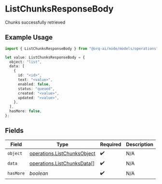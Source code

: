 # ListChunksResponseBody

Chunks successfully retrieved

## Example Usage

```typescript
import { ListChunksResponseBody } from "@orq-ai/node/models/operations";

let value: ListChunksResponseBody = {
  object: "list",
  data: [
    {
      id: "<id>",
      text: "<value>",
      enabled: false,
      status: "queued",
      created: "<value>",
      updated: "<value>",
    },
  ],
  hasMore: false,
};
```

## Fields

| Field                                                                      | Type                                                                       | Required                                                                   | Description                                                                |
| -------------------------------------------------------------------------- | -------------------------------------------------------------------------- | -------------------------------------------------------------------------- | -------------------------------------------------------------------------- |
| `object`                                                                   | [operations.ListChunksObject](../../models/operations/listchunksobject.md) | :heavy_check_mark:                                                         | N/A                                                                        |
| `data`                                                                     | [operations.ListChunksData](../../models/operations/listchunksdata.md)[]   | :heavy_check_mark:                                                         | N/A                                                                        |
| `hasMore`                                                                  | *boolean*                                                                  | :heavy_check_mark:                                                         | N/A                                                                        |